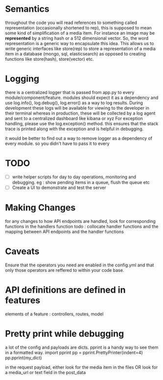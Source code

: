 # Semantics

throughout the code you will read references to something called representation (occasionally shortened to rep), this
is supposed to mean some kind of simplification of a media item.
For instance an image may be **represented** by a string hash or a 512 dimensional vector. So, the word representation is a
generic way to encapsulate this idea. This allows us to write generic interfaces like store(rep) to store a representation
of a media item in a database (mongo, sql, elasticsearch) as opposed to creating functions like store(hash), store(vector) etc.

# Logging

there is a centralized logger that is passed from app.py to every module/component/feature.
modules should expect it as a dependency and use log.info(), log.debug(), log.error() as a way to log results.
During development these logs will be available for viewing to the developer in their terminal whereas in production, these will be collected by a log agent
and sent to a centralized dashboard like kibana or xyz
For exception handling, please use the log.exception() method. this ensures that the stack trace is printed along with the exception and is helpful in debugging.

it would be better to find out a way to remove logger as a dependency of every module. so you didn't have to pass it to every

# TODO

- [ ] write helper scripts for day to day operations, monitoring and debugging. eg : show pending items in a queue, flush the queue etc
- [ ] Create a UI to demonstrate and test the server

# Making Changes

for any changes to how API endpoints are handled, look for corresponding functions in the handlers function
todo : collocate handler functions and the mapping between API endpoints and the handler functions

# Caveats

Ensure that the operators you need are enabled in the config.yml and that only those operators are reffered to within your code base.

# API definitions are defined in features

elements of a feature :
controllers, routes, model

# Pretty print while debugging

a lot of the config and payloads are dicts. pprint is a handy way to see them in a formatted way.
import pprint
pp = pprint.PrettyPrinter(indent=4)
pp.pprint(my_dict)

in the request payload, either look for the media item in the files OR look for a media_url or text field in the post_data
